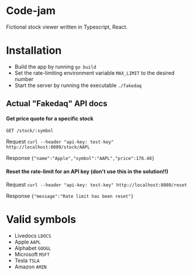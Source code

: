 # Code-jam
Fictional stock viewer written in Typescript, React. 

# Installation
- Build the app by running `go build`
- Set the rate-limiting environment variable `MAX_LIMIT` to the desired number
- Start the server by running the executable `./fakedaq`

## Actual "Fakedaq" API docs

 #### Get price quote for a specific stock
`GET /stock/:symbol`

Request 
`curl --header "api-key: test-key" http://localhost:8080/stock/AAPL`

Response
`{"name":"Apple","symbol":"AAPL","price":176.48}`

#### Reset the rate-limit for an API key (don't use this in the solution!!)

Request
`curl --header "api-key: test-key" http://localhost:8080/reset`

Response 
`{"message":"Rate limit has been reset"}`

# Valid symbols
- Livedocs `LDOCS`
- Apple `AAPL`
- Alphabet `GOOGL`
- Microsoft `MSFT`
- Tesla `TSLA`
- Amazon `AMZN`
